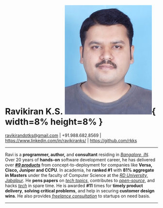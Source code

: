 Ravikiran K.S. ![](RaviKS.jpg "Ravikiran KS"){ width=8% height=8% }
==============
ravikirandotks@gmail.com | +91.988.682.8569 | https://www.linkedin.com/in/ravikiranks/ | https://github.com/rkks

----

Ravi is a **programmer, author,** and **consultant** residing in *[Bangalore, IN](https://en.wikipedia.org/wiki/Bangalore)*. Over 20 years of **hands-on**
software development career, he has delivered over *[**#9 products**](https://rkks.github.io/resume.html#professional-summary)* from concept-to-deployment for
companies like **Versa, Cisco, Juniper and CCPU**. In academia, he **ranked #1** with **81% aggregate in Masters** under the faculty of Computer Science at the
*[RD University, Jabalpur](http://www.rdunijbpin.org/)*. He **pens papers** on *[tech topics](https://rkks.github.io/resume.html#authored-articles-patents)*,
contributes to *[open-source](https://rkks.github.io/resume.html#open-source-contributions)*, and hacks *[tech](https://github.com/rkks)* in spare time. He is
awarded **#11** times for **timely product delivery**, **solving critical problems**, and help in securing **customer design wins**. He also provides
*[freelance consultation](https://rkks.github.io/resume.html#freelance-consulting-engagements)* to startups on need basis.

----

